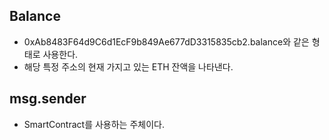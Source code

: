 ## Balance
- 0xAb8483F64d9C6d1EcF9b849Ae677dD3315835cb2.balance와 같은 형태로 사용한다.
- 해당 특정 주소의 현재 가지고 있는 ETH 잔액을 나타낸다.

## msg.sender
- SmartContract를 사용하는 주체이다.
